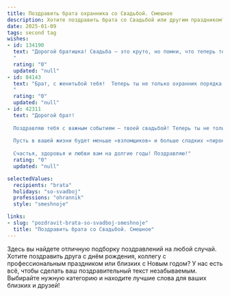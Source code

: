 ```yaml
---
title: Поздравить брата охранника со Свадьбой. Смешное
description: Хотите поздравить брата со Свадьбой или другим праздником? Наш ИИ создаст незабываемое поздравление, а вы обязательно выделитесь среди других.  
date: 2025-01-09
tags: second tag
wishes:
- id: 134190
  text: "Дорогой братишка! Свадьба – это круто, но помни, что теперь тебе придётся охранять не только склад, но и семейный очаг!  Пусть  в твоем новом качестве \"охранника\"  будет поменьше  \"нарушителей спокойствия\" (читай: тещ и свекровей), а любви и счастья –  столько, сколько вместит  целый склад!  Горько!
  "
  rating: "0"
  updated: "null"
- id: 84143
  text: "Брат, с женитьбой тебя!  Теперь ты не только охранник порядка в семье, но и официально ответственный за безопасность самого ценного сокровища – твоей жены!  Держись крепче, предстоит долгая и веселая смена,  без выходных и отпусков!  Горько!
  "
  rating: "0"
  updated: "null"
- id: 42311
  text: "Дорогой брат!
  
  Поздравляю тебя с важным событием — твоей свадьбой! Теперь ты не только охранник на службе, но и охранник семейного счастья! Жена — это самый ценный объект охраны, не забудь проверить, закрыты ли у нее все сердечные замки!
  
  Пусть в вашей жизни будет меньше «взломщиков» и больше сладких «пирожков». Желаю, чтобы ваши дни были заполнены смехом, а ночи — романтикой! Не обижай свою вторую половинку — помни, что ты на охране, а не в наряде!
  
  Счастья, здоровья и любви вам на долгие годы! Поздравляю!"
  rating: "0"
  updated: "null"

selectedValues:
  recipients: "brata"
  holidays: "so-svadboj"
  professions: "ohrannik"
  style: "smeshnoje"

links:
- slug: "pozdravit-brata-so-svadboj-smeshnoje"
  title: "Поздравить брата со Свадьбой. Смешное"
---
```


Здесь вы найдете отличную подборку поздравлений на любой случай.
Хотите поздравить друга с днём рождения, коллегу с профессиональным праздником или близких с Новым годом? У нас есть всё, чтобы сделать ваш поздравительный текст незабываемым. Выбирайте нужную категорию и находите лучшие слова для ваших близких и друзей!
